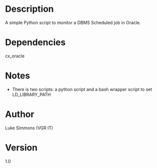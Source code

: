 Description
======
A simple Python script to monitor a DBMS Scheduled job in Oracle.

Dependencies
======
cx_oracle

Notes
=====
- There is two scripts: a python script and a bash wrapper script to set LD_LIBRARY_PATH

Author
=====
Luke Simmons (VGR IT)

Version
=====
1.0
